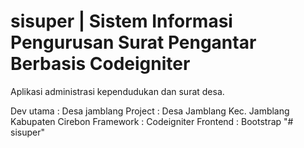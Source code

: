 # sisuper | Sistem Informasi Pengurusan Surat Pengantar Berbasis Codeigniter
Aplikasi administrasi kependudukan dan surat desa.

Dev utama : Desa jamblang
Project		: Desa Jamblang Kec. Jamblang Kabupaten Cirebon
Framework	: Codeigniter
Frontend	: Bootstrap
"# sisuper" 
